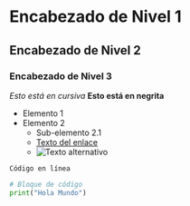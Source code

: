 # Encabezado de Nivel 1
## Encabezado de Nivel 2
### Encabezado de Nivel 3
*Esto está en cursiva*
**Esto está en negrita**
- Elemento 1
- Elemento 2
  - Sub-elemento 2.1
  - [Texto del enlace](https://www.ejemplo.com)
  - ![Texto alternativo](https://www.ejemplo.com/imagen.jpg)

`Código en línea`

```python
# Bloque de código
print("Hola Mundo")


